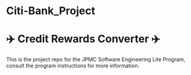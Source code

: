 # Citi-Bank_Project

# :airplane: Credit Rewards Converter :airplane:
This is the project repo for the JPMC Software Engineering Lite Program, consult the program instructions for more information.
